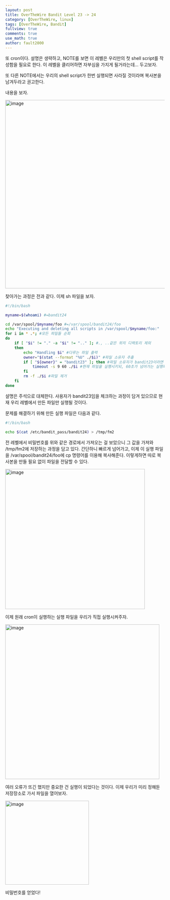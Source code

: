 ```yaml
---
layout: post
title: OverTheWire Bandit Level 23 -> 24
category: [OverTheWire, linux]
tags: [OverTheWire, Bandit]
fullview: true
comments: true
use_math: true
author: fault2000
---
```


또 cron이다. 설명은 생략하고, NOTE를 보면 이 레벨은 우리만의 첫 shell script를 작성함을 필요로 한다. 이 레벨을 클리어하면 자부심을 가지게 될거라는데... 두고보자.  

또 다른 NOTE에서는 우리의 shell script가 한번 실행되면 사라질 것이라며 복사본을 남겨두라고 권고한다.  

내용을 보자.  

<img width="593" alt="image" src="https://user-images.githubusercontent.com/73513005/192279586-e3444589-3474-4170-895a-8b8e2198450c.png">

찾아가는 과정은 전과 같다. 이제 sh 파일을 보자.  

```sh
#!/bin/bash

myname=$(whoami) #=bandit24

cd /var/spool/$myname/foo #=/var/spool/bandit24/foo
echo "Executing and deleting all scripts in /var/spool/$myname/foo:"
for i in * .*; #모든 파일들 순회
do
    if [ "$i" != "." -a "$i" != ".." ]; #., ..같은 위치 디렉토리 제외
    then
        echo "Handling $i" #다루는 파일 출력
        owner="$(stat --format "%U" ./$i)" #파일 소유자 추출
        if [ "${owner}" = "bandit23" ]; then #파일 소유자가 bandit23이라면
            timeout -s 9 60 ./$i #현재 파일을 실행시키되, 60초가 넘어가는 실행파일은 signal 9 전달 후 타임아웃
        fi
        rm -f ./$i #파일 제거
    fi
done
```

설명은 주석으로 대체한다. 사용자가 bandit23임을 체크하는 과정이 담겨 있으므로 현재 우리 레벨에서 만든 파일만 실행될 것이다.  

문제를 해결하기 위해 만든 실행 파일은 다음과 같다.  

```sh
#!/bin/bash

echo $(cat /etc/bandit_pass/bandit24) > /tmp/fm2
```

전 레벨에서 비밀번호를 위와 같은 경로에서 가져오는 걸 보았으니 그 값을 가져와 /tmp/fm2에 저장하는 과정을 담고 있다. 간단하니 빠르게 넘어가고, 이제 이 실행 파일을 /var/spool/bandit24/foo에 cp 명령어를 이용해 복사해준다. 이렇게하면 따로 복사본을 만들 필요 없이 파일을 전달할 수 있다.  

<img width="441" alt="image" src="https://user-images.githubusercontent.com/73513005/192284336-2cafb6d8-621e-40da-aa2e-70939ccf87e9.png">

이제 원래 cron이 실행하는 실행 파일을 우리가 직접 실행시켜주자.  

<img width="487" alt="image" src="https://user-images.githubusercontent.com/73513005/192284520-f629693a-0a8a-4e86-b206-21afccbff52e.png">

여러 오류가 뜨긴 했지만 중요한 건 실행이 되었다는 것이다. 이제 우리가 미리 정해둔 저장장소로 가서 파일을 열어보자.  

<img width="264" alt="image" src="https://user-images.githubusercontent.com/73513005/192284693-64cf8988-266b-4be4-b0b0-2baefbb5c987.png">

비밀번호를 얻었다!